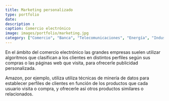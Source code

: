 ```yaml
---
title: Marketing personalizado
type: portfolio
date: 
description : 
caption: Comercio electrónico
image: images/portfolio/marketing.jpg
category: ["Comercio", "Banca", "Telecomunicaciones", "Energía", "Industria"]
---
```


En el ámbito del comercio electrónico las grandes empresas suelen utilizar algoritmos que clasifican a los clientes en distintos perfiles según sus compras o las páginas web que visita, para ofrecerle publicidad personalizada.

Amazon, por ejemplo, utiliza utiliza técnicas de minería de datos para establecer perfiles de clientes en función de los productos que cada usuario visita o compra, y ofrecerle así otros productos similares o relacionados.
